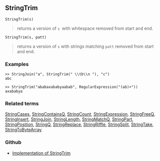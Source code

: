 ## StringTrim

```
StringTrim(s)
```

> returns a version of `s `with whitespace removed from start and end.

```
StringTrim(s, patt)
```

> returns a version of `s` with strings matching `patt` removed from start and end.

### Examples

```
>> StringJoin("a", StringTrim(" \\tb\\n "), "c") 
abc

>> StringTrim("ababaxababyaabab", RegularExpression("(ab)+")) 
axababya
```

### Related terms
[StringCases](StringCases.md), [StringContainsQ](StringContainsQ.md), [StringCount](StringCount.md), [StringExpression](StringExpression.md), [StringFreeQ](StringFreeQ.md), [StringInsert](StringInsert.md), [StringJoin](StringJoin.md), [StringLength](StringLength.md), [StringMatchQ](StringMatchQ.md), [StringPart](StringPart.md), [StringPosition](StringPosition.md), [StringQ](StringQ.md), [StringReplace](StringReplace.md), [StringRiffle](StringRiffle.md), [StringSplit](StringSplit.md), [StringTake](StringTake.md), [StringToByteArray](StringToByteArray.md)

### Github

* [Implementation of StringTrim](https://github.com/axkr/symja_android_library/blob/master/symja_android_library/matheclipse-core/src/main/java/org/matheclipse/core/builtin/StringFunctions.java#L2539) 

